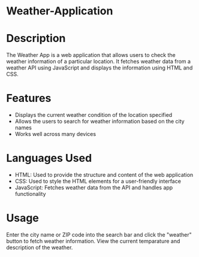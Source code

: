 # Weather-Application
# Description
The Weather App is a web application that allows users to check the weather information of a particular location. It fetches weather data from a weather API using JavaScript and displays the information using HTML and CSS.

# Features
+ Displays the current weather condition of the location specified
+ Allows the users to search for weather information based on the city names
+ Works well across many devices

# Languages Used
+ HTML: Used to provide the structure and content of the web application
+ CSS: Used to style the HTML elements for a user-friendly interface
+ JavaScript: Fetches weather data from the API and handles app functionality

# Usage
Enter the city name or ZIP code into the search bar and click the "weather" button to fetch weather information. View the current temparature and description of the weather.
